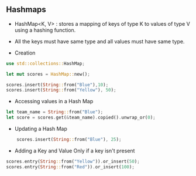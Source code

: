 ## Hashmaps
- HashMap<K, V> : stores a mapping of keys of type K to values of type V using a hashing function.
- All the keys must have same type and all values must have same type.
  
- Creation
```rust
use std::collections::HashMap;

let mut scores = HashMap::new();

scores.insert(String::from("Blue"),10);
scores.insert(String::from("Yellow"), 50);
```

- Accessing values in a Hash Map

```rust
let team_name = String::from("Blue");
let score = scores.get(&team_name).copied().unwrap_or(0);
```

- Updating a Hash Map
```rust
    scores.insert(String::from("Blue"), 25);
```

- Adding a Key and Value Only if a key isn't present

```rust
scores.entry(String::from("Yellow")).or_insert(50);
scores.entry(String::from("Red")).or_insert(100);
```
